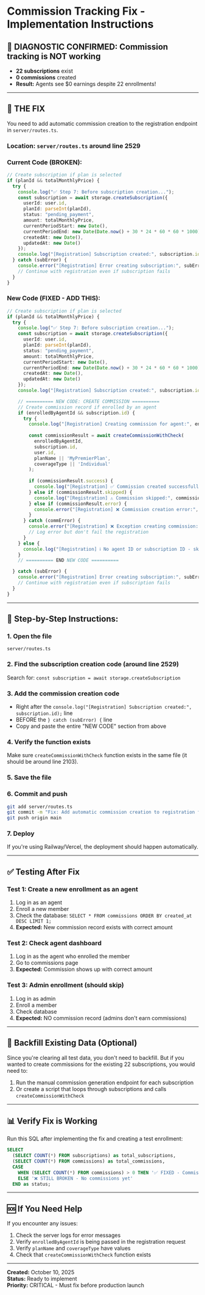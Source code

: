 # Commission Tracking Fix - Implementation Instructions

## 🚨 DIAGNOSTIC CONFIRMED: Commission tracking is NOT working
- **22 subscriptions** exist
- **0 commissions** created
- **Result:** Agents see $0 earnings despite 22 enrollments!

---

## 🔧 THE FIX

You need to add automatic commission creation to the registration endpoint in `server/routes.ts`.

### Location: `server/routes.ts` around line 2529

### Current Code (BROKEN):
```typescript
// Create subscription if plan is selected
if (planId && totalMonthlyPrice) {
  try {
    console.log("✅ Step 7: Before subscription creation...");
    const subscription = await storage.createSubscription({
      userId: user.id,
      planId: parseInt(planId),
      status: "pending_payment",
      amount: totalMonthlyPrice,
      currentPeriodStart: new Date(),
      currentPeriodEnd: new Date(Date.now() + 30 * 24 * 60 * 60 * 1000), // 30 days
      createdAt: new Date(),
      updatedAt: new Date()
    });
    console.log("[Registration] Subscription created:", subscription.id);
  } catch (subError) {
    console.error("[Registration] Error creating subscription:", subError);
    // Continue with registration even if subscription fails
  }
}
```

### New Code (FIXED - ADD THIS):
```typescript
// Create subscription if plan is selected
if (planId && totalMonthlyPrice) {
  try {
    console.log("✅ Step 7: Before subscription creation...");
    const subscription = await storage.createSubscription({
      userId: user.id,
      planId: parseInt(planId),
      status: "pending_payment",
      amount: totalMonthlyPrice,
      currentPeriodStart: new Date(),
      currentPeriodEnd: new Date(Date.now() + 30 * 24 * 60 * 60 * 1000), // 30 days
      createdAt: new Date(),
      updatedAt: new Date()
    });
    console.log("[Registration] Subscription created:", subscription.id);

    // ========== NEW CODE: CREATE COMMISSION ==========
    // Create commission record if enrolled by an agent
    if (enrolledByAgentId && subscription.id) {
      try {
        console.log("[Registration] Creating commission for agent:", enrolledByAgentId);
        
        const commissionResult = await createCommissionWithCheck(
          enrolledByAgentId,
          subscription.id,
          user.id,
          planName || 'MyPremierPlan',
          coverageType || 'Individual'
        );
        
        if (commissionResult.success) {
          console.log("[Registration] ✅ Commission created successfully:", commissionResult.commission.id);
        } else if (commissionResult.skipped) {
          console.log("[Registration] ⚠️ Commission skipped:", commissionResult.reason);
        } else if (commissionResult.error) {
          console.error("[Registration] ❌ Commission creation error:", commissionResult.error);
        }
      } catch (commError) {
        console.error("[Registration] ❌ Exception creating commission:", commError);
        // Log error but don't fail the registration
      }
    } else {
      console.log("[Registration] ℹ️ No agent ID or subscription ID - skipping commission");
    }
    // ========== END NEW CODE ==========

  } catch (subError) {
    console.error("[Registration] Error creating subscription:", subError);
    // Continue with registration even if subscription fails
  }
}
```

---

## 📝 Step-by-Step Instructions:

### 1. Open the file
```
server/routes.ts
```

### 2. Find the subscription creation code (around line 2529)
Search for: `const subscription = await storage.createSubscription`

### 3. Add the commission creation code
- Right after the `console.log("[Registration] Subscription created:", subscription.id);` line
- BEFORE the `} catch (subError) {` line
- Copy and paste the entire "NEW CODE" section from above

### 4. Verify the function exists
Make sure `createCommissionWithCheck` function exists in the same file (it should be around line 2103).

### 5. Save the file

### 6. Commit and push
```bash
git add server/routes.ts
git commit -m "Fix: Add automatic commission creation to registration flow"
git push origin main
```

### 7. Deploy
If you're using Railway/Vercel, the deployment should happen automatically.

---

## ✅ Testing After Fix

### Test 1: Create a new enrollment as an agent
1. Log in as an agent
2. Enroll a new member
3. Check the database: `SELECT * FROM commissions ORDER BY created_at DESC LIMIT 1;`
4. **Expected:** New commission record exists with correct amount

### Test 2: Check agent dashboard
1. Log in as the agent who enrolled the member
2. Go to commissions page
3. **Expected:** Commission shows up with correct amount

### Test 3: Admin enrollment (should skip)
1. Log in as admin
2. Enroll a member
3. Check database
4. **Expected:** NO commission record (admins don't earn commissions)

---

## 🔄 Backfill Existing Data (Optional)

Since you're clearing all test data, you don't need to backfill. But if you wanted to create commissions for the existing 22 subscriptions, you would need to:

1. Run the manual commission generation endpoint for each subscription
2. Or create a script that loops through subscriptions and calls `createCommissionWithCheck`

---

## 📊 Verify Fix is Working

Run this SQL after implementing the fix and creating a test enrollment:

```sql
SELECT 
  (SELECT COUNT(*) FROM subscriptions) as total_subscriptions,
  (SELECT COUNT(*) FROM commissions) as total_commissions,
  CASE 
    WHEN (SELECT COUNT(*) FROM commissions) > 0 THEN '✅ FIXED - Commissions are being created!'
    ELSE '❌ STILL BROKEN - No commissions yet'
  END as status;
```

---

## 🆘 If You Need Help

If you encounter any issues:
1. Check the server logs for error messages
2. Verify `enrolledByAgentId` is being passed in the registration request
3. Verify `planName` and `coverageType` have values
4. Check that `createCommissionWithCheck` function exists

---

**Created:** October 10, 2025  
**Status:** Ready to implement  
**Priority:** CRITICAL - Must fix before production launch
